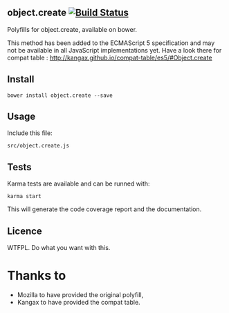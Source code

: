 ## object.create  [![Build Status](https://travis-ci.org/MathRobin/object.create.png?branch=master)](https://travis-ci.org/MathRobin/object.create)

Polyfills for object.create, available on bower.

This method has been added to the ECMAScript 5 specification and may not be available in all JavaScript implementations yet. Have a look there for compat table : http://kangax.github.io/compat-table/es5/#Object.create

## Install

    bower install object.create --save

## Usage

Include this file:

    src/object.create.js

## Tests

Karma tests are available and can be runned with:

    karma start

This will generate the code coverage report and the documentation.

## Licence

WTFPL. Do what you want with this.

# Thanks to

- Mozilla to have provided the original polyfill,
- Kangax to have provided the compat table.